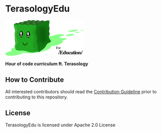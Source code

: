 # TerasologyEdu
<img src="assets/img/mascot.png" width="250px">

**Hour of code curriculum ft. Terasology**

## How to Contribute
All interested contributors should read the [Contribution Guideline](CONTRIBUTING.md) prior to contributing to this repository.

## License
TerasologyEdu is licensed under Apache 2.0 License
